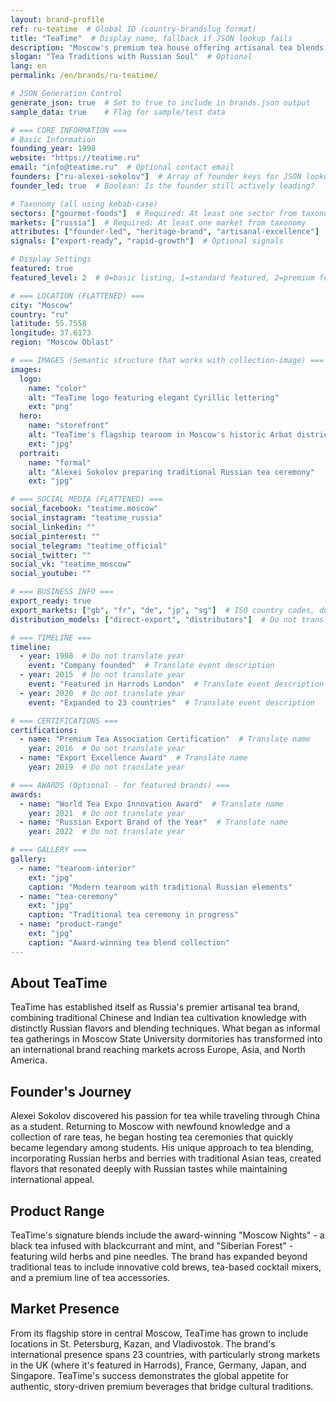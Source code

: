 ```yaml
---
layout: brand-profile
ref: ru-teatime  # Global ID (country-brandslug format)
title: "TeaTime"  # Display name, fallback if JSON lookup fails
description: "Moscow's premium tea house offering artisanal tea blends and exceptional tea ceremonies in modern settings with traditional Russian influences."
slogan: "Tea Traditions with Russian Soul"  # Optional
lang: en
permalink: /en/brands/ru-teatime/

# JSON Generation Control
generate_json: true  # Set to true to include in brands.json output
sample_data: true    # Flag for sample/test data

# === CORE INFORMATION ===
# Basic Information
founding_year: 1998
website: "https://teatime.ru"
email: "info@teatime.ru"  # Optional contact email
founders: ["ru-alexei-sokolov"]  # Array of founder keys for JSON lookup
founder_led: true  # Boolean: Is the founder still actively leading?

# Taxonomy (all using kebab-case)
sectors: ["gourmet-foods"]  # Required: At least one sector from taxonomy
markets: ["russia"]  # Required: At least one market from taxonomy
attributes: ["founder-led", "heritage-brand", "artisanal-excellence"]  # Optional attributes
signals: ["export-ready", "rapid-growth"]  # Optional signals

# Display Settings
featured: true
featured_level: 2  # 0=basic listing, 1=standard featured, 2=premium featured

# === LOCATION (FLATTENED) ===
city: "Moscow"
country: "ru"
latitude: 55.7558
longitude: 37.6173
region: "Moscow Oblast"

# === IMAGES (Semantic structure that works with collection-image) ===
images:
  logo:
    name: "color"
    alt: "TeaTime logo featuring elegant Cyrillic lettering"
    ext: "png"
  hero:
    name: "storefront"
    alt: "TeaTime's flagship tearoom in Moscow's historic Arbat district"
    ext: "jpg"
  portrait:
    name: "formal"
    alt: "Alexei Sokolov preparing traditional Russian tea ceremony"
    ext: "jpg"

# === SOCIAL MEDIA (FLATTENED) ===
social_facebook: "teatime.moscow"
social_instagram: "teatime_russia"
social_linkedin: ""
social_pinterest: ""
social_telegram: "teatime_official"
social_twitter: ""
social_vk: "teatime_moscow"
social_youtube: ""

# === BUSINESS INFO ===
export_ready: true
export_markets: ["gb", "fr", "de", "jp", "sg"]  # ISO country codes, do not translate
distribution_models: ["direct-export", "distributors"]  # Do not translate codes

# === TIMELINE ===
timeline:
  - year: 1998  # Do not translate year
    event: "Company founded"  # Translate event description
  - year: 2015  # Do not translate year
    event: "Featured in Harrods London"  # Translate event description
  - year: 2020  # Do not translate year
    event: "Expanded to 23 countries"  # Translate event description

# === CERTIFICATIONS ===
certifications:
  - name: "Premium Tea Association Certification"  # Translate name
    year: 2016  # Do not translate year
  - name: "Export Excellence Award"  # Translate name
    year: 2019  # Do not translate year

# === AWARDS (Optional - for featured brands) ===
awards:
  - name: "World Tea Expo Innovation Award"  # Translate name
    year: 2021  # Do not translate year
  - name: "Russian Export Brand of the Year"  # Translate name
    year: 2022  # Do not translate year

# === GALLERY ===
gallery:
  - name: "tearoom-interior"
    ext: "jpg"
    caption: "Modern tearoom with traditional Russian elements"
  - name: "tea-ceremony"
    ext: "jpg"
    caption: "Traditional tea ceremony in progress"
  - name: "product-range"
    ext: "jpg"
    caption: "Award-winning tea blend collection"
---
```


## About TeaTime

TeaTime has established itself as Russia's premier artisanal tea brand, combining traditional Chinese and Indian tea cultivation knowledge with distinctly Russian flavors and blending techniques. What began as informal tea gatherings in Moscow State University dormitories has transformed into an international brand reaching markets across Europe, Asia, and North America.

## Founder's Journey

Alexei Sokolov discovered his passion for tea while traveling through China as a student. Returning to Moscow with newfound knowledge and a collection of rare teas, he began hosting tea ceremonies that quickly became legendary among students. His unique approach to tea blending, incorporating Russian herbs and berries with traditional Asian teas, created flavors that resonated deeply with Russian tastes while maintaining international appeal.

## Product Range

TeaTime's signature blends include the award-winning "Moscow Nights" - a black tea infused with blackcurrant and mint, and "Siberian Forest" - featuring wild herbs and pine needles. The brand has expanded beyond traditional teas to include innovative cold brews, tea-based cocktail mixers, and a premium line of tea accessories.

## Market Presence

From its flagship store in central Moscow, TeaTime has grown to include locations in St. Petersburg, Kazan, and Vladivostok. The brand's international presence spans 23 countries, with particularly strong markets in the UK (where it's featured in Harrods), France, Germany, Japan, and Singapore. TeaTime's success demonstrates the global appetite for authentic, story-driven premium beverages that bridge cultural traditions.
